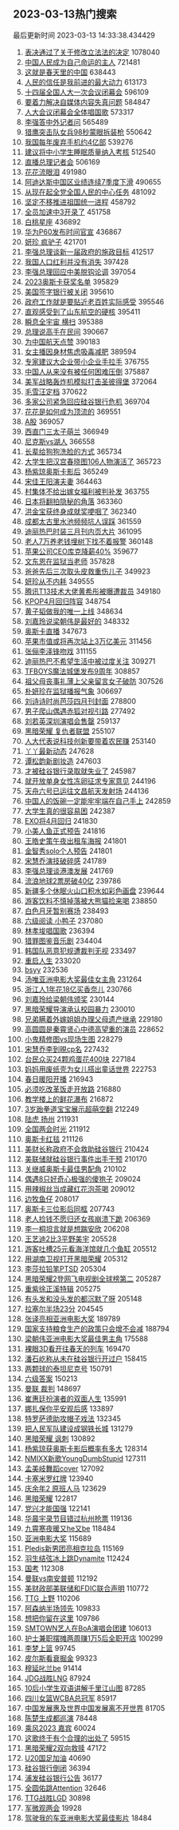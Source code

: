 ## 2023-03-13热门搜索 
最后更新时间 2023-03-13 14:33:38.434429 
1. [表决通过了关于修改立法法的决定](https://s.weibo.com/weibo?q=%23%E8%A1%A8%E5%86%B3%E9%80%9A%E8%BF%87%E4%BA%86%E5%85%B3%E4%BA%8E%E4%BF%AE%E6%94%B9%E7%AB%8B%E6%B3%95%E6%B3%95%E7%9A%84%E5%86%B3%E5%AE%9A%23&t=31&band_rank=1&Refer=top) 1078040
1. [中国人民成为自己命运的主人](https://s.weibo.com/weibo?q=%23%E4%B8%AD%E5%9B%BD%E4%BA%BA%E6%B0%91%E6%88%90%E4%B8%BA%E8%87%AA%E5%B7%B1%E5%91%BD%E8%BF%90%E7%9A%84%E4%B8%BB%E4%BA%BA%23&t=31&band_rank=2&Refer=top) 721481
1. [这就是春天里的中国](https://s.weibo.com/weibo?q=%23%E8%BF%99%E5%B0%B1%E6%98%AF%E6%98%A5%E5%A4%A9%E9%87%8C%E7%9A%84%E4%B8%AD%E5%9B%BD%23&t=31&band_rank=3&Refer=top) 638443
1. [人民的信任是我前进的最大动力](https://s.weibo.com/weibo?q=%23%E4%BA%BA%E6%B0%91%E7%9A%84%E4%BF%A1%E4%BB%BB%E6%98%AF%E6%88%91%E5%89%8D%E8%BF%9B%E7%9A%84%E6%9C%80%E5%A4%A7%E5%8A%A8%E5%8A%9B%23&t=31&band_rank=4&Refer=top) 613173
1. [十四届全国人大一次会议闭幕会](https://s.weibo.com/weibo?q=%23%E5%8D%81%E5%9B%9B%E5%B1%8A%E5%85%A8%E5%9B%BD%E4%BA%BA%E5%A4%A7%E4%B8%80%E6%AC%A1%E4%BC%9A%E8%AE%AE%E9%97%AD%E5%B9%95%E4%BC%9A%23&t=31&band_rank=1&Refer=top) 596109
1. [要着力解决自媒体内容失真问题](https://s.weibo.com/weibo?q=%23%E8%A6%81%E7%9D%80%E5%8A%9B%E8%A7%A3%E5%86%B3%E8%87%AA%E5%AA%92%E4%BD%93%E5%86%85%E5%AE%B9%E5%A4%B1%E7%9C%9F%E9%97%AE%E9%A2%98%23&t=31&band_rank=46&Refer=top) 584847
1. [人大会议闭幕会全体唱国歌](https://s.weibo.com/weibo?q=%23%E4%BA%BA%E5%A4%A7%E4%BC%9A%E8%AE%AE%E9%97%AD%E5%B9%95%E4%BC%9A%E5%85%A8%E4%BD%93%E5%94%B1%E5%9B%BD%E6%AD%8C%23&t=31&band_rank=7&Refer=top) 573317
1. [李强答中外记者问](https://s.weibo.com/weibo?q=%23%E6%9D%8E%E5%BC%BA%E7%AD%94%E4%B8%AD%E5%A4%96%E8%AE%B0%E8%80%85%E9%97%AE%23&t=31&band_rank=4&Refer=top) 565489
1. [猎鹰突击队女兵98秒蒙眼拆装枪](https://s.weibo.com/weibo?q=%23%E7%8C%8E%E9%B9%B0%E7%AA%81%E5%87%BB%E9%98%9F%E5%A5%B3%E5%85%B598%E7%A7%92%E8%92%99%E7%9C%BC%E6%8B%86%E8%A3%85%E6%9E%AA%23&t=31&band_rank=8&Refer=top) 550642
1. [我国每年废弃手机约4亿部](https://s.weibo.com/weibo?q=%23%E6%88%91%E5%9B%BD%E6%AF%8F%E5%B9%B4%E5%BA%9F%E5%BC%83%E6%89%8B%E6%9C%BA%E7%BA%A64%E4%BA%BF%E9%83%A8%23&t=31&band_rank=39&Refer=top) 539276
1. [建议将中小学生睡眠质量纳入考核](https://s.weibo.com/weibo?q=%23%E5%BB%BA%E8%AE%AE%E5%B0%86%E4%B8%AD%E5%B0%8F%E5%AD%A6%E7%94%9F%E7%9D%A1%E7%9C%A0%E8%B4%A8%E9%87%8F%E7%BA%B3%E5%85%A5%E8%80%83%E6%A0%B8%23&t=31&band_rank=4&Refer=top) 512540
1. [直播总理记者会](https://s.weibo.com/weibo?q=%23%E7%9B%B4%E6%92%AD%E6%80%BB%E7%90%86%E8%AE%B0%E8%80%85%E4%BC%9A%23&t=31&band_rank=5&Refer=top) 506169
1. [花花流眼泪](https://s.weibo.com/weibo?q=%23%E8%8A%B1%E8%8A%B1%E6%B5%81%E7%9C%BC%E6%B3%AA%23&t=31&band_rank=26&Refer=top) 491980
1. [阿迪达斯中国区业绩连续7季度下滑](https://s.weibo.com/weibo?q=%23%E9%98%BF%E8%BF%AA%E8%BE%BE%E6%96%AF%E4%B8%AD%E5%9B%BD%E5%8C%BA%E4%B8%9A%E7%BB%A9%E8%BF%9E%E7%BB%AD7%E5%AD%A3%E5%BA%A6%E4%B8%8B%E6%BB%91%23&t=31&band_rank=12&Refer=top) 490655
1. [从现在起全党全国人民的中心任务](https://s.weibo.com/weibo?q=%23%E4%BB%8E%E7%8E%B0%E5%9C%A8%E8%B5%B7%E5%85%A8%E5%85%9A%E5%85%A8%E5%9B%BD%E4%BA%BA%E6%B0%91%E7%9A%84%E4%B8%AD%E5%BF%83%E4%BB%BB%E5%8A%A1%23&t=31&band_rank=17&Refer=top) 481092
1. [坚定不移推进祖国统一进程](https://s.weibo.com/weibo?q=%23%E5%9D%9A%E5%AE%9A%E4%B8%8D%E7%A7%BB%E6%8E%A8%E8%BF%9B%E7%A5%96%E5%9B%BD%E7%BB%9F%E4%B8%80%E8%BF%9B%E7%A8%8B%23&t=31&band_rank=3&Refer=top) 458792
1. [全员加速中3开录了](https://s.weibo.com/weibo?q=%23%E5%85%A8%E5%91%98%E5%8A%A0%E9%80%9F%E4%B8%AD3%E5%BC%80%E5%BD%95%E4%BA%86%23&t=31&band_rank=12&Refer=top) 451758
1. [白桃星座](https://s.weibo.com/weibo?q=%23%E7%99%BD%E6%A1%83%E6%98%9F%E5%BA%A7%23&t=31&band_rank=17&Refer=top) 436892
1. [华为P60发布时间官宣](https://s.weibo.com/weibo?q=%23%E5%8D%8E%E4%B8%BAP60%E5%8F%91%E5%B8%83%E6%97%B6%E9%97%B4%E5%AE%98%E5%AE%A3%23&t=31&band_rank=15&Refer=top) 436867
1. [妍珍 疯驴子](https://s.weibo.com/weibo?q=%E5%A6%8D%E7%8F%8D%20%E7%96%AF%E9%A9%B4%E5%AD%90&t=31&band_rank=11&Refer=top) 421701
1. [李强总理谈新一届政府的施政目标](https://s.weibo.com/weibo?q=%23%E6%9D%8E%E5%BC%BA%E6%80%BB%E7%90%86%E8%B0%88%E6%96%B0%E4%B8%80%E5%B1%8A%E6%94%BF%E5%BA%9C%E7%9A%84%E6%96%BD%E6%94%BF%E7%9B%AE%E6%A0%87%23&t=31&band_rank=7&Refer=top) 412517
1. [我国人口红利并没有消失](https://s.weibo.com/weibo?q=%23%E6%88%91%E5%9B%BD%E4%BA%BA%E5%8F%A3%E7%BA%A2%E5%88%A9%E5%B9%B6%E6%B2%A1%E6%9C%89%E6%B6%88%E5%A4%B1%23&t=31&band_rank=19&Refer=top) 397428
1. [李强总理回应中美脱钩论调](https://s.weibo.com/weibo?q=%23%E6%9D%8E%E5%BC%BA%E6%80%BB%E7%90%86%E5%9B%9E%E5%BA%94%E4%B8%AD%E7%BE%8E%E8%84%B1%E9%92%A9%E8%AE%BA%E8%B0%83%23&t=31&band_rank=47&Refer=top) 397054
1. [2023奥斯卡获奖名单](https://s.weibo.com/weibo?q=%232023%E5%A5%A5%E6%96%AF%E5%8D%A1%E8%8E%B7%E5%A5%96%E5%90%8D%E5%8D%95%23&t=31&band_rank=12&Refer=top) 395829
1. [美国签字银行被关闭](https://s.weibo.com/weibo?q=%23%E7%BE%8E%E5%9B%BD%E7%AD%BE%E5%AD%97%E9%93%B6%E8%A1%8C%E8%A2%AB%E5%85%B3%E9%97%AD%23&t=31&band_rank=48&Refer=top) 395610
1. [政府工作就是要贴近老百姓实际感受](https://s.weibo.com/weibo?q=%23%E6%94%BF%E5%BA%9C%E5%B7%A5%E4%BD%9C%E5%B0%B1%E6%98%AF%E8%A6%81%E8%B4%B4%E8%BF%91%E8%80%81%E7%99%BE%E5%A7%93%E5%AE%9E%E9%99%85%E6%84%9F%E5%8F%97%23&t=31&band_rank=19&Refer=top) 395546
1. [直观感受到了山东航空的硬核](https://s.weibo.com/weibo?q=%23%E7%9B%B4%E8%A7%82%E6%84%9F%E5%8F%97%E5%88%B0%E4%BA%86%E5%B1%B1%E4%B8%9C%E8%88%AA%E7%A9%BA%E7%9A%84%E7%A1%AC%E6%A0%B8%23&t=31&band_rank=17&Refer=top) 395411
1. [瞬息全宇宙 横扫](https://s.weibo.com/weibo?q=%E7%9E%AC%E6%81%AF%E5%85%A8%E5%AE%87%E5%AE%99%20%E6%A8%AA%E6%89%AB&t=31&band_rank=24&Refer=top) 395388
1. [总理说高手在民间](https://s.weibo.com/weibo?q=%23%E6%80%BB%E7%90%86%E8%AF%B4%E9%AB%98%E6%89%8B%E5%9C%A8%E6%B0%91%E9%97%B4%23&t=31&band_rank=16&Refer=top) 390667
1. [为中国航天点赞](https://s.weibo.com/weibo?q=%23%E4%B8%BA%E4%B8%AD%E5%9B%BD%E8%88%AA%E5%A4%A9%E7%82%B9%E8%B5%9E%23&t=31&band_rank=8&Refer=top) 390183
1. [女主播因身材焦虑吸毒减肥](https://s.weibo.com/weibo?q=%23%E5%A5%B3%E4%B8%BB%E6%92%AD%E5%9B%A0%E8%BA%AB%E6%9D%90%E7%84%A6%E8%99%91%E5%90%B8%E6%AF%92%E5%87%8F%E8%82%A5%23&t=31&band_rank=43&Refer=top) 389594
1. [专家建议大企业带小企业手拉手](https://s.weibo.com/weibo?q=%23%E4%B8%93%E5%AE%B6%E5%BB%BA%E8%AE%AE%E5%A4%A7%E4%BC%81%E4%B8%9A%E5%B8%A6%E5%B0%8F%E4%BC%81%E4%B8%9A%E6%89%8B%E6%8B%89%E6%89%8B%23&t=31&band_rank=50&Refer=top) 376755
1. [中国人从来没有被任何困难压倒](https://s.weibo.com/weibo?q=%23%E4%B8%AD%E5%9B%BD%E4%BA%BA%E4%BB%8E%E6%9D%A5%E6%B2%A1%E6%9C%89%E8%A2%AB%E4%BB%BB%E4%BD%95%E5%9B%B0%E9%9A%BE%E5%8E%8B%E5%80%92%23&t=31&band_rank=49&Refer=top) 375887
1. [美军战略轰炸机模拟打击圣彼得堡](https://s.weibo.com/weibo?q=%23%E7%BE%8E%E5%86%9B%E6%88%98%E7%95%A5%E8%BD%B0%E7%82%B8%E6%9C%BA%E6%A8%A1%E6%8B%9F%E6%89%93%E5%87%BB%E5%9C%A3%E5%BD%BC%E5%BE%97%E5%A0%A1%23&t=31&band_rank=44&Refer=top) 372064
1. [毛雪汪定档](https://s.weibo.com/weibo?q=%23%E6%AF%9B%E9%9B%AA%E6%B1%AA%E5%AE%9A%E6%A1%A3%23&t=31&band_rank=13&Refer=top) 370622
1. [多家公司紧急回应硅谷银行危机](https://s.weibo.com/weibo?q=%23%E5%A4%9A%E5%AE%B6%E5%85%AC%E5%8F%B8%E7%B4%A7%E6%80%A5%E5%9B%9E%E5%BA%94%E7%A1%85%E8%B0%B7%E9%93%B6%E8%A1%8C%E5%8D%B1%E6%9C%BA%23&t=31&band_rank=42&Refer=top) 369704
1. [花花是如何成为顶流的](https://s.weibo.com/weibo?q=%23%E8%8A%B1%E8%8A%B1%E6%98%AF%E5%A6%82%E4%BD%95%E6%88%90%E4%B8%BA%E9%A1%B6%E6%B5%81%E7%9A%84%23&t=31&band_rank=43&Refer=top) 369551
1. [A股](https://s.weibo.com/weibo?q=A%E8%82%A1&t=31&band_rank=15&Refer=top) 369057
1. [西直门三太子萌兰](https://s.weibo.com/weibo?q=%E8%A5%BF%E7%9B%B4%E9%97%A8%E4%B8%89%E5%A4%AA%E5%AD%90%E8%90%8C%E5%85%B0&t=31&band_rank=26&Refer=top) 366949
1. [尼克斯vs湖人](https://s.weibo.com/weibo?q=%23%E5%B0%BC%E5%85%8B%E6%96%AFvs%E6%B9%96%E4%BA%BA%23&t=31&band_rank=49&Refer=top) 366558
1. [长辈给狗狗洗脸的方式](https://s.weibo.com/weibo?q=%23%E9%95%BF%E8%BE%88%E7%BB%99%E7%8B%97%E7%8B%97%E6%B4%97%E8%84%B8%E7%9A%84%E6%96%B9%E5%BC%8F%23&t=31&band_rank=50&Refer=top) 365734
1. [大学生把汉宫春晓图106人物演活了](https://s.weibo.com/weibo?q=%23%E5%A4%A7%E5%AD%A6%E7%94%9F%E6%8A%8A%E6%B1%89%E5%AE%AB%E6%98%A5%E6%99%93%E5%9B%BE106%E4%BA%BA%E7%89%A9%E6%BC%94%E6%B4%BB%E4%BA%86%23&t=31&band_rank=29&Refer=top) 365723
1. [杨紫琼奥斯卡影后](https://s.weibo.com/weibo?q=%E6%9D%A8%E7%B4%AB%E7%90%BC%E5%A5%A5%E6%96%AF%E5%8D%A1%E5%BD%B1%E5%90%8E&t=31&band_rank=21&Refer=top) 365249
1. [宋佳王阳演夫妻](https://s.weibo.com/weibo?q=%23%E5%AE%8B%E4%BD%B3%E7%8E%8B%E9%98%B3%E6%BC%94%E5%A4%AB%E5%A6%BB%23&t=31&band_rank=23&Refer=top) 364463
1. [村集体不给出嫁女福利被判补发](https://s.weibo.com/weibo?q=%23%E6%9D%91%E9%9B%86%E4%BD%93%E4%B8%8D%E7%BB%99%E5%87%BA%E5%AB%81%E5%A5%B3%E7%A6%8F%E5%88%A9%E8%A2%AB%E5%88%A4%E8%A1%A5%E5%8F%91%23&t=31&band_rank=23&Refer=top) 363755
1. [日本将翻拍隐秘的角落](https://s.weibo.com/weibo?q=%23%E6%97%A5%E6%9C%AC%E5%B0%86%E7%BF%BB%E6%8B%8D%E9%9A%90%E7%A7%98%E7%9A%84%E8%A7%92%E8%90%BD%23&t=31&band_rank=33&Refer=top) 363360
1. [洪金宝获终身成就奖哽咽了](https://s.weibo.com/weibo?q=%23%E6%B4%AA%E9%87%91%E5%AE%9D%E8%8E%B7%E7%BB%88%E8%BA%AB%E6%88%90%E5%B0%B1%E5%A5%96%E5%93%BD%E5%92%BD%E4%BA%86%23&t=31&band_rank=21&Refer=top) 362340
1. [成都太古里水池频频坑人误踩](https://s.weibo.com/weibo?q=%23%E6%88%90%E9%83%BD%E5%A4%AA%E5%8F%A4%E9%87%8C%E6%B0%B4%E6%B1%A0%E9%A2%91%E9%A2%91%E5%9D%91%E4%BA%BA%E8%AF%AF%E8%B8%A9%23&t=31&band_rank=39&Refer=top) 361559
1. [迪丽热巴时装三月刊内页大片](https://s.weibo.com/weibo?q=%23%E8%BF%AA%E4%B8%BD%E7%83%AD%E5%B7%B4%E6%97%B6%E8%A3%85%E4%B8%89%E6%9C%88%E5%88%8A%E5%86%85%E9%A1%B5%E5%A4%A7%E7%89%87%23&t=31&band_rank=30&Refer=top) 361095
1. [老人7万养老钱埋树下找不着报警](https://s.weibo.com/weibo?q=%23%E8%80%81%E4%BA%BA7%E4%B8%87%E5%85%BB%E8%80%81%E9%92%B1%E5%9F%8B%E6%A0%91%E4%B8%8B%E6%89%BE%E4%B8%8D%E7%9D%80%E6%8A%A5%E8%AD%A6%23&t=31&band_rank=26&Refer=top) 360148
1. [苹果公司CEO库克降薪40%](https://s.weibo.com/weibo?q=%23%E8%8B%B9%E6%9E%9C%E5%85%AC%E5%8F%B8CEO%E5%BA%93%E5%85%8B%E9%99%8D%E8%96%AA40%25%23&t=31&band_rank=16&Refer=top) 359677
1. [文东恩在监狱当老师](https://s.weibo.com/weibo?q=%23%E6%96%87%E4%B8%9C%E6%81%A9%E5%9C%A8%E7%9B%91%E7%8B%B1%E5%BD%93%E8%80%81%E5%B8%88%23&t=31&band_rank=37&Refer=top) 357828
1. [爸爸先后三次取头皮救重伤儿子](https://s.weibo.com/weibo?q=%23%E7%88%B8%E7%88%B8%E5%85%88%E5%90%8E%E4%B8%89%E6%AC%A1%E5%8F%96%E5%A4%B4%E7%9A%AE%E6%95%91%E9%87%8D%E4%BC%A4%E5%84%BF%E5%AD%90%23&t=31&band_rank=40&Refer=top) 349923
1. [妍珍从不内耗](https://s.weibo.com/weibo?q=%E5%A6%8D%E7%8F%8D%E4%BB%8E%E4%B8%8D%E5%86%85%E8%80%97&t=31&band_rank=26&Refer=top) 349555
1. [腾讯T13技术大佬黄希彤被曝遭裁员](https://s.weibo.com/weibo?q=%23%E8%85%BE%E8%AE%AFT13%E6%8A%80%E6%9C%AF%E5%A4%A7%E4%BD%AC%E9%BB%84%E5%B8%8C%E5%BD%A4%E8%A2%AB%E6%9B%9D%E9%81%AD%E8%A3%81%E5%91%98%23&t=31&band_rank=32&Refer=top) 349180
1. [KPOP4月回归阵容](https://s.weibo.com/weibo?q=%23KPOP4%E6%9C%88%E5%9B%9E%E5%BD%92%E9%98%B5%E5%AE%B9%23&t=31&band_rank=29&Refer=top) 348754
1. [黄子韬做我的唯一上线](https://s.weibo.com/weibo?q=%23%E9%BB%84%E5%AD%90%E9%9F%AC%E5%81%9A%E6%88%91%E7%9A%84%E5%94%AF%E4%B8%80%E4%B8%8A%E7%BA%BF%23&t=31&band_rank=47&Refer=top) 348634
1. [刘嘉玲说梁朝伟是最好的](https://s.weibo.com/weibo?q=%23%E5%88%98%E5%98%89%E7%8E%B2%E8%AF%B4%E6%A2%81%E6%9C%9D%E4%BC%9F%E6%98%AF%E6%9C%80%E5%A5%BD%E7%9A%84%23&t=31&band_rank=46&Refer=top) 348332
1. [奥斯卡直播](https://s.weibo.com/weibo?q=%E5%A5%A5%E6%96%AF%E5%8D%A1%E7%9B%B4%E6%92%AD&t=31&band_rank=37&Refer=top) 347673
1. [苹果市值或将再次站上3万亿美元](https://s.weibo.com/weibo?q=%23%E8%8B%B9%E6%9E%9C%E5%B8%82%E5%80%BC%E6%88%96%E5%B0%86%E5%86%8D%E6%AC%A1%E7%AB%99%E4%B8%8A3%E4%B8%87%E4%BA%BF%E7%BE%8E%E5%85%83%23&t=31&band_rank=49&Refer=top) 311456
1. [张俪李泽锋吻戏](https://s.weibo.com/weibo?q=%23%E5%BC%A0%E4%BF%AA%E6%9D%8E%E6%B3%BD%E9%94%8B%E5%90%BB%E6%88%8F%23&t=31&band_rank=34&Refer=top) 311155
1. [迪丽热巴不希望生活中被过度关注](https://s.weibo.com/weibo?q=%23%E8%BF%AA%E4%B8%BD%E7%83%AD%E5%B7%B4%E4%B8%8D%E5%B8%8C%E6%9C%9B%E7%94%9F%E6%B4%BB%E4%B8%AD%E8%A2%AB%E8%BF%87%E5%BA%A6%E5%85%B3%E6%B3%A8%23&t=31&band_rank=22&Refer=top) 309271
1. [TFBOYS魔法城堡发布9周年](https://s.weibo.com/weibo?q=%23TFBOYS%E9%AD%94%E6%B3%95%E5%9F%8E%E5%A0%A1%E5%8F%91%E5%B8%839%E5%91%A8%E5%B9%B4%23&t=31&band_rank=23&Refer=top) 308857
1. [祖父母丧事礼薄上父亲留言女子破防](https://s.weibo.com/weibo?q=%23%E7%A5%96%E7%88%B6%E6%AF%8D%E4%B8%A7%E4%BA%8B%E7%A4%BC%E8%96%84%E4%B8%8A%E7%88%B6%E4%BA%B2%E7%95%99%E8%A8%80%E5%A5%B3%E5%AD%90%E7%A0%B4%E9%98%B2%23&t=31&band_rank=30&Refer=top) 307526
1. [朴妍珍在监狱播报气象](https://s.weibo.com/weibo?q=%23%E6%9C%B4%E5%A6%8D%E7%8F%8D%E5%9C%A8%E7%9B%91%E7%8B%B1%E6%92%AD%E6%8A%A5%E6%B0%94%E8%B1%A1%23&t=31&band_rank=26&Refer=top) 306697
1. [刘诗诗时尚芭莎四月刊封面](https://s.weibo.com/weibo?q=%23%E5%88%98%E8%AF%97%E8%AF%97%E6%97%B6%E5%B0%9A%E8%8A%AD%E8%8E%8E%E5%9B%9B%E6%9C%88%E5%88%8A%E5%B0%81%E9%9D%A2%23&t=31&band_rank=36&Refer=top) 278800
1. [男子爬山偶遇赤狐对视引路](https://s.weibo.com/weibo?q=%23%E7%94%B7%E5%AD%90%E7%88%AC%E5%B1%B1%E5%81%B6%E9%81%87%E8%B5%A4%E7%8B%90%E5%AF%B9%E8%A7%86%E5%BC%95%E8%B7%AF%23&t=31&band_rank=18&Refer=top) 277492
1. [刘若英深圳演唱会售罄](https://s.weibo.com/weibo?q=%23%E5%88%98%E8%8B%A5%E8%8B%B1%E6%B7%B1%E5%9C%B3%E6%BC%94%E5%94%B1%E4%BC%9A%E5%94%AE%E7%BD%84%23&t=31&band_rank=42&Refer=top) 259137
1. [黑暗荣耀 复仇者联盟](https://s.weibo.com/weibo?q=%E9%BB%91%E6%9A%97%E8%8D%A3%E8%80%80%20%E5%A4%8D%E4%BB%87%E8%80%85%E8%81%94%E7%9B%9F&t=31&band_rank=17&Refer=top) 255107
1. [人大代表说科技创新要带着农民赚](https://s.weibo.com/weibo?q=%23%E4%BA%BA%E5%A4%A7%E4%BB%A3%E8%A1%A8%E8%AF%B4%E7%A7%91%E6%8A%80%E5%88%9B%E6%96%B0%E8%A6%81%E5%B8%A6%E7%9D%80%E5%86%9C%E6%B0%91%E8%B5%9A%23&t=31&band_rank=2&Refer=top) 253140
1. [丫丫最新动态](https://s.weibo.com/weibo?q=%23%E4%B8%AB%E4%B8%AB%E6%9C%80%E6%96%B0%E5%8A%A8%E6%80%81%23&t=31&band_rank=45&Refer=top) 247628
1. [谭松韵新剧妆造](https://s.weibo.com/weibo?q=%23%E8%B0%AD%E6%9D%BE%E9%9F%B5%E6%96%B0%E5%89%A7%E5%A6%86%E9%80%A0%23&t=31&band_rank=50&Refer=top) 247603
1. [才被硅谷银行录取就失业了](https://s.weibo.com/weibo?q=%23%E6%89%8D%E8%A2%AB%E7%A1%85%E8%B0%B7%E9%93%B6%E8%A1%8C%E5%BD%95%E5%8F%96%E5%B0%B1%E5%A4%B1%E4%B8%9A%E4%BA%86%23&t=31&band_rank=12&Refer=top) 245987
1. [就开放单身女性冻卵征求专家意见](https://s.weibo.com/weibo?q=%23%E5%B0%B1%E5%BC%80%E6%94%BE%E5%8D%95%E8%BA%AB%E5%A5%B3%E6%80%A7%E5%86%BB%E5%8D%B5%E5%BE%81%E6%B1%82%E4%B8%93%E5%AE%B6%E6%84%8F%E8%A7%81%23&t=31&band_rank=45&Refer=top) 244196
1. [天舟六号已运往文昌航天发射场](https://s.weibo.com/weibo?q=%23%E5%A4%A9%E8%88%9F%E5%85%AD%E5%8F%B7%E5%B7%B2%E8%BF%90%E5%BE%80%E6%96%87%E6%98%8C%E8%88%AA%E5%A4%A9%E5%8F%91%E5%B0%84%E5%9C%BA%23&t=31&band_rank=1&Refer=top) 244136
1. [中国人的饭碗一定能牢牢端在自己手上](https://s.weibo.com/weibo?q=%23%E4%B8%AD%E5%9B%BD%E4%BA%BA%E7%9A%84%E9%A5%AD%E7%A2%97%E4%B8%80%E5%AE%9A%E8%83%BD%E7%89%A2%E7%89%A2%E7%AB%AF%E5%9C%A8%E8%87%AA%E5%B7%B1%E6%89%8B%E4%B8%8A%23&t=31&band_rank=2&Refer=top) 242859
1. [大学生真的很容易困](https://s.weibo.com/weibo?q=%23%E5%A4%A7%E5%AD%A6%E7%94%9F%E7%9C%9F%E7%9A%84%E5%BE%88%E5%AE%B9%E6%98%93%E5%9B%B0%23&t=31&band_rank=14&Refer=top) 242387
1. [EXO将4月回归](https://s.weibo.com/weibo?q=%23EXO%E5%B0%864%E6%9C%88%E5%9B%9E%E5%BD%92%23&t=31&band_rank=25&Refer=top) 241830
1. [小美人鱼正式预告](https://s.weibo.com/weibo?q=%23%E5%B0%8F%E7%BE%8E%E4%BA%BA%E9%B1%BC%E6%AD%A3%E5%BC%8F%E9%A2%84%E5%91%8A%23&t=31&band_rank=27&Refer=top) 241816
1. [王皓史策午夜出租车海报](https://s.weibo.com/weibo?q=%23%E7%8E%8B%E7%9A%93%E5%8F%B2%E7%AD%96%E5%8D%88%E5%A4%9C%E5%87%BA%E7%A7%9F%E8%BD%A6%E6%B5%B7%E6%8A%A5%23&t=31&band_rank=27&Refer=top) 241801
1. [金智秀solo个人预告](https://s.weibo.com/weibo?q=%23%E9%87%91%E6%99%BA%E7%A7%80solo%E4%B8%AA%E4%BA%BA%E9%A2%84%E5%91%8A%23&t=31&band_rank=25&Refer=top) 241801
1. [宋慧乔演技破碎感](https://s.weibo.com/weibo?q=%23%E5%AE%8B%E6%85%A7%E4%B9%94%E6%BC%94%E6%8A%80%E7%A0%B4%E7%A2%8E%E6%84%9F%23&t=31&band_rank=24&Refer=top) 241789
1. [李强总理谈港澳发展](https://s.weibo.com/weibo?q=%23%E6%9D%8E%E5%BC%BA%E6%80%BB%E7%90%86%E8%B0%88%E6%B8%AF%E6%BE%B3%E5%8F%91%E5%B1%95%23&t=31&band_rank=42&Refer=top) 241769
1. [流浪地球2票房破40亿](https://s.weibo.com/weibo?q=%23%E6%B5%81%E6%B5%AA%E5%9C%B0%E7%90%832%E7%A5%A8%E6%88%BF%E7%A0%B440%E4%BA%BF%23&t=31&band_rank=4&Refer=top) 239786
1. [新疆多个休眠火山口积水如彩色画盘](https://s.weibo.com/weibo?q=%23%E6%96%B0%E7%96%86%E5%A4%9A%E4%B8%AA%E4%BC%91%E7%9C%A0%E7%81%AB%E5%B1%B1%E5%8F%A3%E7%A7%AF%E6%B0%B4%E5%A6%82%E5%BD%A9%E8%89%B2%E7%94%BB%E7%9B%98%23&t=31&band_rank=19&Refer=top) 239644
1. [游客饮料不慎掉落被大熊猫捡来喝](https://s.weibo.com/weibo?q=%23%E6%B8%B8%E5%AE%A2%E9%A5%AE%E6%96%99%E4%B8%8D%E6%85%8E%E6%8E%89%E8%90%BD%E8%A2%AB%E5%A4%A7%E7%86%8A%E7%8C%AB%E6%8D%A1%E6%9D%A5%E5%96%9D%23&t=31&band_rank=12&Refer=top) 238850
1. [白色月牙暂别赛场](https://s.weibo.com/weibo?q=%23%E7%99%BD%E8%89%B2%E6%9C%88%E7%89%99%E6%9A%82%E5%88%AB%E8%B5%9B%E5%9C%BA%23&t=31&band_rank=5&Refer=top) 238493
1. [六级阅读 小鸭子](https://s.weibo.com/weibo?q=%E5%85%AD%E7%BA%A7%E9%98%85%E8%AF%BB%20%E5%B0%8F%E9%B8%AD%E5%AD%90&t=31&band_rank=6&Refer=top) 237080
1. [林孝埈唱国歌](https://s.weibo.com/weibo?q=%23%E6%9E%97%E5%AD%9D%E5%9F%88%E5%94%B1%E5%9B%BD%E6%AD%8C%23&t=31&band_rank=7&Refer=top) 236394
1. [猎罪图鉴音乐剧](https://s.weibo.com/weibo?q=%23%E7%8C%8E%E7%BD%AA%E5%9B%BE%E9%89%B4%E9%9F%B3%E4%B9%90%E5%89%A7%23&t=31&band_rank=8&Refer=top) 234404
1. [韩国队恶意犯规遭裁判无视](https://s.weibo.com/weibo?q=%23%E9%9F%A9%E5%9B%BD%E9%98%9F%E6%81%B6%E6%84%8F%E7%8A%AF%E8%A7%84%E9%81%AD%E8%A3%81%E5%88%A4%E6%97%A0%E8%A7%86%23&t=31&band_rank=9&Refer=top) 233497
1. [重启人生](https://s.weibo.com/weibo?q=%23%E9%87%8D%E5%90%AF%E4%BA%BA%E7%94%9F%23&t=31&band_rank=10&Refer=top) 233020
1. [bsyy](https://s.weibo.com/weibo?q=bsyy&t=31&band_rank=11&Refer=top) 232536
1. [汤唯亚洲电影大奖最佳女主角](https://s.weibo.com/weibo?q=%23%E6%B1%A4%E5%94%AF%E4%BA%9A%E6%B4%B2%E7%94%B5%E5%BD%B1%E5%A4%A7%E5%A5%96%E6%9C%80%E4%BD%B3%E5%A5%B3%E4%B8%BB%E8%A7%92%23&t=31&band_rank=13&Refer=top) 231264
1. [浙江人1年花18亿买香奈儿](https://s.weibo.com/weibo?q=%23%E6%B5%99%E6%B1%9F%E4%BA%BA1%E5%B9%B4%E8%8A%B118%E4%BA%BF%E4%B9%B0%E9%A6%99%E5%A5%88%E5%84%BF%23&t=31&band_rank=14&Refer=top) 230766
1. [刘嘉玲给梁朝伟颁奖](https://s.weibo.com/weibo?q=%23%E5%88%98%E5%98%89%E7%8E%B2%E7%BB%99%E6%A2%81%E6%9C%9D%E4%BC%9F%E9%A2%81%E5%A5%96%23&t=31&band_rank=15&Refer=top) 230144
1. [黑暗荣耀导演承认校园暴力](https://s.weibo.com/weibo?q=%23%E9%BB%91%E6%9A%97%E8%8D%A3%E8%80%80%E5%AF%BC%E6%BC%94%E6%89%BF%E8%AE%A4%E6%A0%A1%E5%9B%AD%E6%9A%B4%E5%8A%9B%23&t=31&band_rank=16&Refer=top) 230010
1. [兄弟瞒着外嫁姐姐办理父母遗产继承](https://s.weibo.com/weibo?q=%23%E5%85%84%E5%BC%9F%E7%9E%92%E7%9D%80%E5%A4%96%E5%AB%81%E5%A7%90%E5%A7%90%E5%8A%9E%E7%90%86%E7%88%B6%E6%AF%8D%E9%81%97%E4%BA%A7%E7%BB%A7%E6%89%BF%23&t=31&band_rank=17&Refer=top) 229180
1. [高圆圆是秦霄贤心中德高望重的演员](https://s.weibo.com/weibo?q=%23%E9%AB%98%E5%9C%86%E5%9C%86%E6%98%AF%E7%A7%A6%E9%9C%84%E8%B4%A4%E5%BF%83%E4%B8%AD%E5%BE%B7%E9%AB%98%E6%9C%9B%E9%87%8D%E7%9A%84%E6%BC%94%E5%91%98%23&t=31&band_rank=18&Refer=top) 228652
1. [小鬼精修图vs现场生图](https://s.weibo.com/weibo?q=%23%E5%B0%8F%E9%AC%BC%E7%B2%BE%E4%BF%AE%E5%9B%BEvs%E7%8E%B0%E5%9C%BA%E7%94%9F%E5%9B%BE%23&t=31&band_rank=19&Refer=top) 228279
1. [宋慧乔李到晛cp名](https://s.weibo.com/weibo?q=%23%E5%AE%8B%E6%85%A7%E4%B9%94%E6%9D%8E%E5%88%B0%E6%99%9Bcp%E5%90%8D%23&t=31&band_rank=20&Refer=top) 227432
1. [台民众买24颗鸡蛋花400块](https://s.weibo.com/weibo?q=%23%E5%8F%B0%E6%B0%91%E4%BC%97%E4%B9%B024%E9%A2%97%E9%B8%A1%E8%9B%8B%E8%8A%B1400%E5%9D%97%23&t=31&band_rank=21&Refer=top) 227184
1. [妈妈用废纸壳为女儿搭出童话世界](https://s.weibo.com/weibo?q=%23%E5%A6%88%E5%A6%88%E7%94%A8%E5%BA%9F%E7%BA%B8%E5%A3%B3%E4%B8%BA%E5%A5%B3%E5%84%BF%E6%90%AD%E5%87%BA%E7%AB%A5%E8%AF%9D%E4%B8%96%E7%95%8C%23&t=31&band_rank=33&Refer=top) 222753
1. [春日暖阳开播](https://s.weibo.com/weibo?q=%23%E6%98%A5%E6%97%A5%E6%9A%96%E9%98%B3%E5%BC%80%E6%92%AD%23&t=31&band_rank=30&Refer=top) 216943
1. [必须吃改革饭走开放路](https://s.weibo.com/weibo?q=%23%E5%BF%85%E9%A1%BB%E5%90%83%E6%94%B9%E9%9D%A9%E9%A5%AD%E8%B5%B0%E5%BC%80%E6%94%BE%E8%B7%AF%23&t=31&band_rank=41&Refer=top) 216880
1. [教学楼上的鲜花瀑布](https://s.weibo.com/weibo?q=%23%E6%95%99%E5%AD%A6%E6%A5%BC%E4%B8%8A%E7%9A%84%E9%B2%9C%E8%8A%B1%E7%80%91%E5%B8%83%23&t=31&band_rank=35&Refer=top) 216872
1. [3岁跆拳道宝宝展示超萌空翻](https://s.weibo.com/weibo?q=%233%E5%B2%81%E8%B7%86%E6%8B%B3%E9%81%93%E5%AE%9D%E5%AE%9D%E5%B1%95%E7%A4%BA%E8%B6%85%E8%90%8C%E7%A9%BA%E7%BF%BB%23&t=31&band_rank=7&Refer=top) 212249
1. [陆虎 扬州](https://s.weibo.com/weibo?q=%E9%99%86%E8%99%8E%20%E6%89%AC%E5%B7%9E&t=31&band_rank=22&Refer=top) 211931
1. [全国两会时光](https://s.weibo.com/weibo?q=%23%E5%85%A8%E5%9B%BD%E4%B8%A4%E4%BC%9A%E6%97%B6%E5%85%89%23&t=31&band_rank=9&Refer=top) 211912
1. [奥斯卡红毯](https://s.weibo.com/weibo?q=%23%E5%A5%A5%E6%96%AF%E5%8D%A1%E7%BA%A2%E6%AF%AF%23&t=31&band_rank=14&Refer=top) 211126
1. [美财长称政府不会救助硅谷银行](https://s.weibo.com/weibo?q=%23%E7%BE%8E%E8%B4%A2%E9%95%BF%E7%A7%B0%E6%94%BF%E5%BA%9C%E4%B8%8D%E4%BC%9A%E6%95%91%E5%8A%A9%E7%A1%85%E8%B0%B7%E9%93%B6%E8%A1%8C%23&t=31&band_rank=44&Refer=top) 210424
1. [美联储就硅谷银行事件出手干预](https://s.weibo.com/weibo?q=%23%E7%BE%8E%E8%81%94%E5%82%A8%E5%B0%B1%E7%A1%85%E8%B0%B7%E9%93%B6%E8%A1%8C%E4%BA%8B%E4%BB%B6%E5%87%BA%E6%89%8B%E5%B9%B2%E9%A2%84%23&t=31&band_rank=22&Refer=top) 210170
1. [关继威奥斯卡最佳男配角](https://s.weibo.com/weibo?q=%23%E5%85%B3%E7%BB%A7%E5%A8%81%E5%A5%A5%E6%96%AF%E5%8D%A1%E6%9C%80%E4%BD%B3%E7%94%B7%E9%85%8D%E8%A7%92%23&t=31&band_rank=23&Refer=top) 210102
1. [偶遇8只好奇心极强的傻狍子](https://s.weibo.com/weibo?q=%23%E5%81%B6%E9%81%878%E5%8F%AA%E5%A5%BD%E5%A5%87%E5%BF%83%E6%9E%81%E5%BC%BA%E7%9A%84%E5%82%BB%E7%8B%8D%E5%AD%90%23&t=31&band_rank=6&Refer=top) 209024
1. [用辣椒丝当成藏红花泡茶喝](https://s.weibo.com/weibo?q=%23%E7%94%A8%E8%BE%A3%E6%A4%92%E4%B8%9D%E5%BD%93%E6%88%90%E8%97%8F%E7%BA%A2%E8%8A%B1%E6%B3%A1%E8%8C%B6%E5%96%9D%23&t=31&band_rank=33&Refer=top) 209012
1. [边牧鱼仔](https://s.weibo.com/weibo?q=%23%E8%BE%B9%E7%89%A7%E9%B1%BC%E4%BB%94%23&t=31&band_rank=37&Refer=top) 208017
1. [奥斯卡三位影后同框](https://s.weibo.com/weibo?q=%23%E5%A5%A5%E6%96%AF%E5%8D%A1%E4%B8%89%E4%BD%8D%E5%BD%B1%E5%90%8E%E5%90%8C%E6%A1%86%23&t=31&band_rank=31&Refer=top) 207743
1. [老人捡钱不愿归还女孩崩溃下跪](https://s.weibo.com/weibo?q=%23%E8%80%81%E4%BA%BA%E6%8D%A1%E9%92%B1%E4%B8%8D%E6%84%BF%E5%BD%92%E8%BF%98%E5%A5%B3%E5%AD%A9%E5%B4%A9%E6%BA%83%E4%B8%8B%E8%B7%AA%23&t=31&band_rank=44&Refer=top) 206369
1. [李一桐坦言就是想踹安欣](https://s.weibo.com/weibo?q=%23%E6%9D%8E%E4%B8%80%E6%A1%90%E5%9D%A6%E8%A8%80%E5%B0%B1%E6%98%AF%E6%83%B3%E8%B8%B9%E5%AE%89%E6%AC%A3%23&t=31&band_rank=28&Refer=top) 206208
1. [王艺迪2比3平野美宇](https://s.weibo.com/weibo?q=%23%E7%8E%8B%E8%89%BA%E8%BF%AA2%E6%AF%943%E5%B9%B3%E9%87%8E%E7%BE%8E%E5%AE%87%23&t=31&band_rank=44&Refer=top) 205528
1. [游客吐槽25元看海洋馆就几个鱼缸](https://s.weibo.com/weibo?q=%23%E6%B8%B8%E5%AE%A2%E5%90%90%E6%A7%BD25%E5%85%83%E7%9C%8B%E6%B5%B7%E6%B4%8B%E9%A6%86%E5%B0%B1%E5%87%A0%E4%B8%AA%E9%B1%BC%E7%BC%B8%23&t=31&band_rank=16&Refer=top) 205512
1. [用湖南卫视打开黑暗荣耀](https://s.weibo.com/weibo?q=%23%E7%94%A8%E6%B9%96%E5%8D%97%E5%8D%AB%E8%A7%86%E6%89%93%E5%BC%80%E9%BB%91%E6%9A%97%E8%8D%A3%E8%80%80%23&t=31&band_rank=34&Refer=top) 205312
1. [李莎拉铅笔PTSD](https://s.weibo.com/weibo?q=%23%E6%9D%8E%E8%8E%8E%E6%8B%89%E9%93%85%E7%AC%94PTSD%23&t=31&band_rank=38&Refer=top) 205304
1. [黑暗荣耀2登网飞电视剧全球榜第二](https://s.weibo.com/weibo?q=%23%E9%BB%91%E6%9A%97%E8%8D%A3%E8%80%802%E7%99%BB%E7%BD%91%E9%A3%9E%E7%94%B5%E8%A7%86%E5%89%A7%E5%85%A8%E7%90%83%E6%A6%9C%E7%AC%AC%E4%BA%8C%23&t=31&band_rank=37&Refer=top) 205287
1. [重紫徐正溪特辑](https://s.weibo.com/weibo?q=%23%E9%87%8D%E7%B4%AB%E5%BE%90%E6%AD%A3%E6%BA%AA%E7%89%B9%E8%BE%91%23&t=31&band_rank=33&Refer=top) 205275
1. [有头发和没头发的都沉默了呀](https://s.weibo.com/weibo?q=%23%E6%9C%89%E5%A4%B4%E5%8F%91%E5%92%8C%E6%B2%A1%E5%A4%B4%E5%8F%91%E7%9A%84%E9%83%BD%E6%B2%89%E9%BB%98%E4%BA%86%E5%91%80%23&t=31&band_rank=42&Refer=top) 205148
1. [拉塞尔半场23分](https://s.weibo.com/weibo?q=%23%E6%8B%89%E5%A1%9E%E5%B0%94%E5%8D%8A%E5%9C%BA23%E5%88%86%23&t=31&band_rank=43&Refer=top) 204545
1. [张译亮相亚洲电影大奖](https://s.weibo.com/weibo?q=%23%E5%BC%A0%E8%AF%91%E4%BA%AE%E7%9B%B8%E4%BA%9A%E6%B4%B2%E7%94%B5%E5%BD%B1%E5%A4%A7%E5%A5%96%23&t=31&band_rank=23&Refer=top) 189789
1. [国家支持粮食生产的政策只会增不会减](https://s.weibo.com/weibo?q=%23%E5%9B%BD%E5%AE%B6%E6%94%AF%E6%8C%81%E7%B2%AE%E9%A3%9F%E7%94%9F%E4%BA%A7%E7%9A%84%E6%94%BF%E7%AD%96%E5%8F%AA%E4%BC%9A%E5%A2%9E%E4%B8%8D%E4%BC%9A%E5%87%8F%23&t=31&band_rank=47&Refer=top) 188794
1. [梁朝伟亚洲电影大奖最佳男主角](https://s.weibo.com/weibo?q=%23%E6%A2%81%E6%9C%9D%E4%BC%9F%E4%BA%9A%E6%B4%B2%E7%94%B5%E5%BD%B1%E5%A4%A7%E5%A5%96%E6%9C%80%E4%BD%B3%E7%94%B7%E4%B8%BB%E8%A7%92%23&t=31&band_rank=17&Refer=top) 175588
1. [裸眼3D看开往春天的列车](https://s.weibo.com/weibo?q=%23%E8%A3%B8%E7%9C%BC3D%E7%9C%8B%E5%BC%80%E5%BE%80%E6%98%A5%E5%A4%A9%E7%9A%84%E5%88%97%E8%BD%A6%23&t=31&band_rank=35&Refer=top) 169470
1. [潘石屹称从未在硅谷银行开过户](https://s.weibo.com/weibo?q=%23%E6%BD%98%E7%9F%B3%E5%B1%B9%E7%A7%B0%E4%BB%8E%E6%9C%AA%E5%9C%A8%E7%A1%85%E8%B0%B7%E9%93%B6%E8%A1%8C%E5%BC%80%E8%BF%87%E6%88%B7%23&t=31&band_rank=24&Refer=top) 158415
1. [两颗球的泰坦尼克号](https://s.weibo.com/weibo?q=%23%E4%B8%A4%E9%A2%97%E7%90%83%E7%9A%84%E6%B3%B0%E5%9D%A6%E5%B0%BC%E5%85%8B%E5%8F%B7%23&t=31&band_rank=31&Refer=top) 150791
1. [六级答案](https://s.weibo.com/weibo?q=%23%E5%85%AD%E7%BA%A7%E7%AD%94%E6%A1%88%23&t=31&band_rank=25&Refer=top) 150213
1. [曼联 裁判](https://s.weibo.com/weibo?q=%E6%9B%BC%E8%81%94%20%E8%A3%81%E5%88%A4&t=31&band_rank=26&Refer=top) 148697
1. [崔惠廷扮演者的双面人生](https://s.weibo.com/weibo?q=%23%E5%B4%94%E6%83%A0%E5%BB%B7%E6%89%AE%E6%BC%94%E8%80%85%E7%9A%84%E5%8F%8C%E9%9D%A2%E4%BA%BA%E7%94%9F%23&t=31&band_rank=27&Refer=top) 135991
1. [娜扎保你平安观后感](https://s.weibo.com/weibo?q=%23%E5%A8%9C%E6%89%8E%E4%BF%9D%E4%BD%A0%E5%B9%B3%E5%AE%89%E8%A7%82%E5%90%8E%E6%84%9F%23&t=31&band_rank=39&Refer=top) 133897
1. [特罗萨德助攻帽子戏法](https://s.weibo.com/weibo?q=%E7%89%B9%E7%BD%97%E8%90%A8%E5%BE%B7%E5%8A%A9%E6%94%BB%E5%B8%BD%E5%AD%90%E6%88%8F%E6%B3%95&t=31&band_rank=28&Refer=top) 132345
1. [把人民军队建设成钢铁长城](https://s.weibo.com/weibo?q=%23%E6%8A%8A%E4%BA%BA%E6%B0%91%E5%86%9B%E9%98%9F%E5%BB%BA%E8%AE%BE%E6%88%90%E9%92%A2%E9%93%81%E9%95%BF%E5%9F%8E%23&t=31&band_rank=40&Refer=top) 131279
1. [黑暗荣耀 讽刺](https://s.weibo.com/weibo?q=%E9%BB%91%E6%9A%97%E8%8D%A3%E8%80%80%20%E8%AE%BD%E5%88%BA&t=31&band_rank=29&Refer=top) 130892
1. [杨紫琼获奥斯卡影后概率有多大](https://s.weibo.com/weibo?q=%23%E6%9D%A8%E7%B4%AB%E7%90%BC%E8%8E%B7%E5%A5%A5%E6%96%AF%E5%8D%A1%E5%BD%B1%E5%90%8E%E6%A6%82%E7%8E%87%E6%9C%89%E5%A4%9A%E5%A4%A7%23&t=31&band_rank=30&Refer=top) 128314
1. [NMIXX新歌YoungDumbStupid](https://s.weibo.com/weibo?q=%23NMIXX%E6%96%B0%E6%AD%8CYoungDumbStupid%23&t=31&band_rank=21&Refer=top) 127311
1. [孟美岐舞蹈cover](https://s.weibo.com/weibo?q=%23%E5%AD%9F%E7%BE%8E%E5%B2%90%E8%88%9E%E8%B9%88cover%23&t=31&band_rank=31&Refer=top) 127092
1. [卡塞米罗红牌](https://s.weibo.com/weibo?q=%23%E5%8D%A1%E5%A1%9E%E7%B1%B3%E7%BD%97%E7%BA%A2%E7%89%8C%23&t=31&band_rank=32&Refer=top) 123940
1. [庆余年2 原班人马](https://s.weibo.com/weibo?q=%E5%BA%86%E4%BD%99%E5%B9%B42%20%E5%8E%9F%E7%8F%AD%E4%BA%BA%E9%A9%AC&t=31&band_rank=33&Refer=top) 123629
1. [黑暗荣耀](https://s.weibo.com/weibo?q=%23%E9%BB%91%E6%9A%97%E8%8D%A3%E8%80%80%23&t=31&band_rank=34&Refer=top) 122817
1. [党兴才能国强](https://s.weibo.com/weibo?q=%23%E5%85%9A%E5%85%B4%E6%89%8D%E8%83%BD%E5%9B%BD%E5%BC%BA%23&t=31&band_rank=44&Refer=top) 122141
1. [华晨宇录节目错过杭州抢票](https://s.weibo.com/weibo?q=%23%E5%8D%8E%E6%99%A8%E5%AE%87%E5%BD%95%E8%8A%82%E7%9B%AE%E9%94%99%E8%BF%87%E6%9D%AD%E5%B7%9E%E6%8A%A2%E7%A5%A8%23&t=31&band_rank=35&Refer=top) 119136
1. [九霄寒夜暖又he又be](https://s.weibo.com/weibo?q=%23%E4%B9%9D%E9%9C%84%E5%AF%92%E5%A4%9C%E6%9A%96%E5%8F%88he%E5%8F%88be%23&t=31&band_rank=48&Refer=top) 118484
1. [亚洲电影大奖](https://s.weibo.com/weibo?q=%E4%BA%9A%E6%B4%B2%E7%94%B5%E5%BD%B1%E5%A4%A7%E5%A5%96&t=31&band_rank=36&Refer=top) 115689
1. [Pledis新男团亮相克拉岛](https://s.weibo.com/weibo?q=%23Pledis%E6%96%B0%E7%94%B7%E5%9B%A2%E4%BA%AE%E7%9B%B8%E5%85%8B%E6%8B%89%E5%B2%9B%23&t=31&band_rank=36&Refer=top) 115169
1. [羽生结弦冰上跳Dynamite](https://s.weibo.com/weibo?q=%23%E7%BE%BD%E7%94%9F%E7%BB%93%E5%BC%A6%E5%86%B0%E4%B8%8A%E8%B7%B3Dynamite%23&t=31&band_rank=42&Refer=top) 112424
1. [国考](https://s.weibo.com/weibo?q=%23%E5%9B%BD%E8%80%83%23&t=31&band_rank=37&Refer=top) 112308
1. [曼联vs南安普顿](https://s.weibo.com/weibo?q=%23%E6%9B%BC%E8%81%94vs%E5%8D%97%E5%AE%89%E6%99%AE%E9%A1%BF%23&t=31&band_rank=44&Refer=top) 112192
1. [美财政部美联储和FDIC联合声明](https://s.weibo.com/weibo?q=%23%E7%BE%8E%E8%B4%A2%E6%94%BF%E9%83%A8%E7%BE%8E%E8%81%94%E5%82%A8%E5%92%8CFDIC%E8%81%94%E5%90%88%E5%A3%B0%E6%98%8E%23&t=31&band_rank=46&Refer=top) 110772
1. [TTG 上野](https://s.weibo.com/weibo?q=TTG%20%E4%B8%8A%E9%87%8E&t=31&band_rank=47&Refer=top) 110206
1. [阿森纳半场领先](https://s.weibo.com/weibo?q=%E9%98%BF%E6%A3%AE%E7%BA%B3%E5%8D%8A%E5%9C%BA%E9%A2%86%E5%85%88&t=31&band_rank=50&Refer=top) 109833
1. [想把你留在这里](https://s.weibo.com/weibo?q=%23%E6%83%B3%E6%8A%8A%E4%BD%A0%E7%95%99%E5%9C%A8%E8%BF%99%E9%87%8C%23&t=31&band_rank=32&Refer=top) 109786
1. [SMTOWN艺人在BoA演唱会团建](https://s.weibo.com/weibo?q=%23SMTOWN%E8%89%BA%E4%BA%BA%E5%9C%A8BoA%E6%BC%94%E5%94%B1%E4%BC%9A%E5%9B%A2%E5%BB%BA%23&t=31&band_rank=38&Refer=top) 106013
1. [护士兼职摆摊两周赚1万5后全职开店](https://s.weibo.com/weibo?q=%23%E6%8A%A4%E5%A3%AB%E5%85%BC%E8%81%8C%E6%91%86%E6%91%8A%E4%B8%A4%E5%91%A8%E8%B5%9A1%E4%B8%875%E5%90%8E%E5%85%A8%E8%81%8C%E5%BC%80%E5%BA%97%23&t=31&band_rank=40&Refer=top) 100299
1. [李梦上篮](https://s.weibo.com/weibo?q=%E6%9D%8E%E6%A2%A6%E4%B8%8A%E7%AF%AE&t=31&band_rank=41&Refer=top) 99745
1. [皮尔斯看衰掘金](https://s.weibo.com/weibo?q=%23%E7%9A%AE%E5%B0%94%E6%96%AF%E7%9C%8B%E8%A1%B0%E6%8E%98%E9%87%91%23&t=31&band_rank=46&Refer=top) 99323
1. [穆延叱兰be](https://s.weibo.com/weibo?q=%23%E7%A9%86%E5%BB%B6%E5%8F%B1%E5%85%B0be%23&t=31&band_rank=43&Refer=top) 91414
1. [JDG战胜LNG](https://s.weibo.com/weibo?q=%23JDG%E6%88%98%E8%83%9CLNG%23&t=31&band_rank=45&Refer=top) 87924
1. [10后小学生双语讲解千里江山图](https://s.weibo.com/weibo?q=%2310%E5%90%8E%E5%B0%8F%E5%AD%A6%E7%94%9F%E5%8F%8C%E8%AF%AD%E8%AE%B2%E8%A7%A3%E5%8D%83%E9%87%8C%E6%B1%9F%E5%B1%B1%E5%9B%BE%23&t=31&band_rank=46&Refer=top) 87285
1. [四川女篮WCBA总冠军](https://s.weibo.com/weibo?q=%23%E5%9B%9B%E5%B7%9D%E5%A5%B3%E7%AF%AEWCBA%E6%80%BB%E5%86%A0%E5%86%9B%23&t=31&band_rank=46&Refer=top) 85917
1. [中国发展惠及世界中国发展离不开世界](https://s.weibo.com/weibo?q=%23%E4%B8%AD%E5%9B%BD%E5%8F%91%E5%B1%95%E6%83%A0%E5%8F%8A%E4%B8%96%E7%95%8C%E4%B8%AD%E5%9B%BD%E5%8F%91%E5%B1%95%E7%A6%BB%E4%B8%8D%E5%BC%80%E4%B8%96%E7%95%8C%23&t=31&band_rank=50&Refer=top) 81705
1. [陈楚生成都巡演](https://s.weibo.com/weibo?q=%23%E9%99%88%E6%A5%9A%E7%94%9F%E6%88%90%E9%83%BD%E5%B7%A1%E6%BC%94%23&t=31&band_rank=49&Refer=top) 78448
1. [乘风2023 嘉宾](https://s.weibo.com/weibo?q=%E4%B9%98%E9%A3%8E2023%20%E5%98%89%E5%AE%BE&t=31&band_rank=50&Refer=top) 60024
1. [这歌终于有个合理的出处了](https://s.weibo.com/weibo?q=%23%E8%BF%99%E6%AD%8C%E7%BB%88%E4%BA%8E%E6%9C%89%E4%B8%AA%E5%90%88%E7%90%86%E7%9A%84%E5%87%BA%E5%A4%84%E4%BA%86%23&t=31&band_rank=48&Refer=top) 59515
1. [黑暗荣耀2双向救赎](https://s.weibo.com/weibo?q=%23%E9%BB%91%E6%9A%97%E8%8D%A3%E8%80%802%E5%8F%8C%E5%90%91%E6%95%91%E8%B5%8E%23&t=31&band_rank=48&Refer=top) 47172
1. [U20国足加油](https://s.weibo.com/weibo?q=%23U20%E5%9B%BD%E8%B6%B3%E5%8A%A0%E6%B2%B9%23&t=31&band_rank=47&Refer=top) 40690
1. [硅谷银行倒闭](https://s.weibo.com/weibo?q=%23%E7%A1%85%E8%B0%B7%E9%93%B6%E8%A1%8C%E5%80%92%E9%97%AD%23&t=31&band_rank=38&Refer=top) 36394
1. [浦发硅谷银行公告](https://s.weibo.com/weibo?q=%E6%B5%A6%E5%8F%91%E7%A1%85%E8%B0%B7%E9%93%B6%E8%A1%8C%E5%85%AC%E5%91%8A&t=31&band_rank=50&Refer=top) 36177
1. [全圆佑跳Attention](https://s.weibo.com/weibo?q=%23%E5%85%A8%E5%9C%86%E4%BD%91%E8%B7%B3Attention%23&t=31&band_rank=49&Refer=top) 32646
1. [TTG战胜LGD](https://s.weibo.com/weibo?q=%23TTG%E6%88%98%E8%83%9CLGD%23&t=31&band_rank=46&Refer=top) 30898
1. [军微观两会](https://s.weibo.com/weibo?q=%23%E5%86%9B%E5%BE%AE%E8%A7%82%E4%B8%A4%E4%BC%9A%23&t=31&band_rank=24&Refer=top) 19928
1. [驾驶我的车亚洲电影大奖最佳影片](https://s.weibo.com/weibo?q=%E9%A9%BE%E9%A9%B6%E6%88%91%E7%9A%84%E8%BD%A6%E4%BA%9A%E6%B4%B2%E7%94%B5%E5%BD%B1%E5%A4%A7%E5%A5%96%E6%9C%80%E4%BD%B3%E5%BD%B1%E7%89%87&t=31&band_rank=38&Refer=top) 18484
